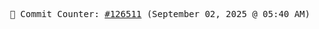 <p align="center">
    <samp>
        📮 Commit Counter: <a href="https://github.com/Javascript-void0/Javascript-void0/commits/main">#126511</a> (September 02, 2025 @ 05:40 AM)
    </samp>
</p>